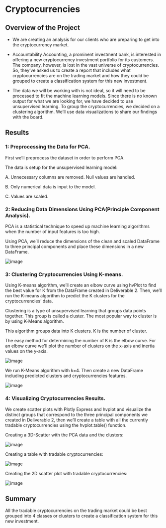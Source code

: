 # Cryptocurrencies

## Overview of the Project

* We are creating an analysis for our clients who are preparing to get into the cryptocurrency market.

* Accountability Accounting, a prominent investment bank, is interested in offering a new cryptocurrency investment portfolio for its customers. The company, however, is lost in the vast universe of cryptocurrencies. So, they’ve asked us to create a report that includes what cryptocurrencies are on the trading market and how they could be grouped to create a classification system for this new investment.

* The data we will be working with is not ideal, so it will need to be processed to fit the machine learning models. Since there is no known output for what we are looking for, we have decided to use unsupervised learning. To group the cryptocurrencies, we decided on a clustering algorithm. We’ll use data visualizations to share our findings with the board.

## Results

### 1: Preprocessing the Data for PCA.

First we’ll preprocess the dataset in order to perform PCA.

The data is setup for the unsupervised learning model:

A. Unnecessary columns are removed. Null values are handled.

B. Only numerical data is input to the model.

C. Values are scaled.

### 2: Reducing Data Dimensions Using PCA(Principle Component Analysis).

PCA is a statistical technique to speed up machine learning algorithms when the number of input features is too high.

Using PCA, we’ll reduce the dimensions of the clean and scaled DataFrame to three principal components and place these dimensions in a new DataFrame.

![image](https://user-images.githubusercontent.com/111020934/207523767-f1a0e8a8-919d-407e-aeb4-6d16651aaac2.png)

### 3: Clustering Cryptocurrencies Using K-means.

Using K-means algorithm, we’ll create an elbow curve using hvPlot to find the best value for K from the DataFrame created in Deliverable 2. Then, we’ll run the K-means algorithm to predict the K clusters for the cryptocurrencies’ data.

Clustering is a type of unsupervised learning that groups data points together. This group is called a cluster. The most popular way to cluster is by using K-Means algorithm. 

This algorithm groups data into K clusters. K is the number of cluster.

The easy method for determining the number of K is the elbow curve. For an elbow curve we'll plot the number of clusters on the x-axis and inertia values on the y-axis.

![image](https://user-images.githubusercontent.com/111020934/207525373-260275c9-5411-42f0-9f79-a10519350421.png)

We run K-Means algorithm with k=4. Then create a new DataFrame including predicted clusters and cryptocurrencies features.

![image](https://user-images.githubusercontent.com/111020934/207525944-92f94996-a4fa-4465-8889-66eeae8e776a.png)

### 4: Visualizing Cryptocurrencies Results.

We create scatter plots with Plotly Express and hvplot and visualize the distinct groups that correspond to the three principal components we created in Deliverable 2, then we’ll create a table with all the currently tradable cryptocurrencies using the hvplot.table() function.

Creating a 3D-Scatter with the PCA data and the clusters:

![image](https://user-images.githubusercontent.com/111020934/207526472-0f4a8bfc-77ac-4ec0-b429-b9c16df4bc29.png)


Creating a table with tradable cryptocurrencies:

![image](https://user-images.githubusercontent.com/111020934/207526629-0a8d7875-c483-4087-86b6-fcc450763714.png)

Creating the 2D scatter plot with tradable cryptocurrencies:

![image](https://user-images.githubusercontent.com/111020934/207527042-7544ffef-4481-4b13-aa86-88e272168aa8.png)

## Summary 

All the tradable cryptocurrencies on the trading market could be best grouped into 4 classes or clusters to create a classification system for this new investment.








